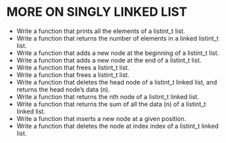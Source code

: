 # MORE ON SINGLY LINKED LIST

- Write a function that prints all the elements of a listint_t list.
- Write a function that returns the number of elements in a linked listint_t list.
- Write a function that adds a new node at the beginning of a listint_t list.
- Write a function that adds a new node at the end of a listint_t list.
- Write a function that frees a listint_t list.
- Write a function that frees a listint_t list.
- Write a function that deletes the head node of a listint_t linked list, and returns the head node’s data (n).
- Write a function that returns the nth node of a listint_t linked list.
- Write a function that returns the sum of all the data (n) of a listint_t linked list.
- Write a function that inserts a new node at a given position.
- Write a function that deletes the node at index index of a listint_t linked list.
